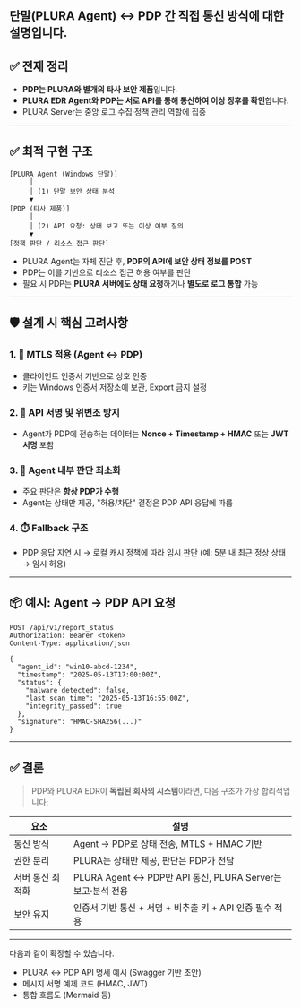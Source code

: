 ## 단말(PLURA Agent) ↔ **PDP** 간 직접 통신 방식에 대한 설명입니다.

## ✅ 전제 정리

* **PDP는 PLURA와 별개의 타사 보안 제품**입니다.
* **PLURA EDR Agent와 PDP는 서로 API를 통해 통신하여 이상 징후를 확인**합니다.
* PLURA Server는 중앙 로그 수집·정책 관리 역할에 집중

---

## ✅ 최적 구현 구조

```plaintext
[PLURA Agent (Windows 단말)]
     │
     │ (1) 단말 보안 상태 분석
     ▼
[PDP (타사 제품)]
     │
     │ (2) API 요청: 상태 보고 또는 이상 여부 질의
     ▼
[정책 판단 / 리소스 접근 판단]
```

* PLURA Agent는 자체 진단 후, **PDP의 API에 보안 상태 정보를 POST**
* PDP는 이를 기반으로 리소스 접근 허용 여부를 판단
* 필요 시 PDP는 **PLURA 서버에도 상태 요청**하거나 **별도로 로그 통합** 가능

---

## 🛡️ 설계 시 핵심 고려사항

### 1. 🔐 **MTLS 적용 (Agent ↔ PDP)**

* 클라이언트 인증서 기반으로 상호 인증
* 키는 Windows 인증서 저장소에 보관, Export 금지 설정

### 2. 🧾 **API 서명 및 위변조 방지**

* Agent가 PDP에 전송하는 데이터는 **Nonce + Timestamp + HMAC** 또는 **JWT 서명** 포함

### 3. 🧠 **Agent 내부 판단 최소화**

* 주요 판단은 **항상 PDP가 수행**
* Agent는 상태만 제공, "허용/차단" 결정은 PDP API 응답에 따름

### 4. ⏱️ **Fallback 구조**

* PDP 응답 지연 시 → 로컬 캐시 정책에 따라 임시 판단 (예: 5분 내 최근 정상 상태 → 임시 허용)

---

## 📦 예시: Agent → PDP API 요청

```http
POST /api/v1/report_status
Authorization: Bearer <token>
Content-Type: application/json

{
  "agent_id": "win10-abcd-1234",
  "timestamp": "2025-05-13T17:00:00Z",
  "status": {
    "malware_detected": false,
    "last_scan_time": "2025-05-13T16:55:00Z",
    "integrity_passed": true
  },
  "signature": "HMAC-SHA256(...)"
}
```

---

## ✅ 결론

> PDP와 PLURA EDR이 **독립된 회사의 시스템**이라면, 다음 구조가 가장 합리적입니다:

| 요소        | 설명                                                |
| --------- | ------------------------------------------------- |
| 통신 방식     | Agent → PDP로 상태 전송, MTLS + HMAC 기반                |
| 권한 분리     | PLURA는 상태만 제공, 판단은 PDP가 전담                        |
| 서버 통신 최적화 | PLURA Agent ↔ PDP만 API 통신, PLURA Server는 보고·분석 전용 |
| 보안 유지     | 인증서 기반 통신 + 서명 + 비추출 키 + API 인증 필수 적용             |

---

다음과 같이 확장할 수 있습니다.

* PLURA ↔ PDP API 명세 예시 (Swagger 기반 초안)
* 메시지 서명 예제 코드 (HMAC, JWT)
* 통합 흐름도 (Mermaid 등)


